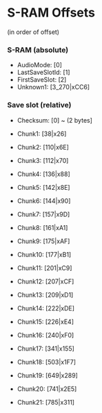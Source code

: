 ﻿# S-RAM Offsets

(in order of offset)

### S-RAM (absolute)
* AudioMode: [0]
* LastSaveSlotId: [1]
* FirstSaveSlot: [2]
* Unknown1: [3_270|xCC6]

### Save slot (relative)
* Checksum: [0] ~ (2 bytes]

* Chunk1: [38|x26] 

* Chunk2: [110|x6E] 
* Chunk3: [112|x70] 
* Chunk4: [136|x88] 

* Chunk5: [142|x8E] 
* Chunk6: [144|x90] 
* Chunk7: [157|x9D] 

* Chunk8: [161|xA1] 
* Chunk9: [175|xAF] 
* Chunk10: [177|xB1] 

* Chunk11: [201|xC9] 
* Chunk12: [207|xCF] 
* Chunk13: [209|xD1]
* Chunk14: [222|xDE] 
* Chunk15: [226|xE4]
* Chunk16: [240|xF0]

* Chunk17: [341|x155] 

* Chunk18: [503|x1F7]
* Chunk19: [649|x289] 
* Chunk20: [741|x2E5] 
* Chunk21: [785|x311]